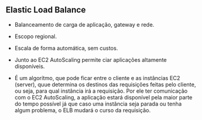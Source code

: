 ## Elastic Load Balance

 - Balanceamento de carga de aplicação, gateway e rede.

 - Escopo regional.

 - Escala de forma automática, sem custos.

 - Junto ao EC2 AutoScaling permite ciar aplicações altamente disponíveis.

 - É um algorítmo, que pode ficar entre o cliente e as instâncias EC2 (server), quue determina os destinos das requisições feitas pelo cliente, ou seja, para qual instância irá a requisição. Por ele ter comunicação com o EC2 AutoScaling, a aplicação estará disponível pela maior parte do tempo possível já que caso uma instância seja parada ou tenha algum problema, o ELB mudará o curso da requisição.